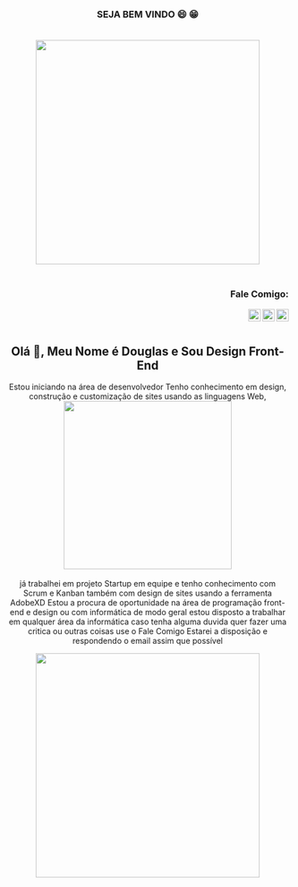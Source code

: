 <h3 align="center"> SEJA BEM VINDO 😄 😁</p>
<p align="center">
<br><img src="https://github.com/Jeffbeu/readme/blob/main/27432-developer.gif" width="400px"><br><br>
</p>
<h3 align="right">Fale Comigo:</h3>
<a href="douglas-oliveira12@hotmail.com">
  <img align="right" alt="Chiraag Kakar - LinkedIn" width="22px" src="https://icon-icons.com/icons2/908/PNG/32/opened-email-envelope_icon-icons.com_70656.png"/>
</a>
<a href="https://www.facebook.com/profile.php?id=100003966135564">
  <img align="right" alt="Chiraag Kakar - Facebook" width="22px" src="https://cdn.jsdelivr.net/npm/simple-icons@v3/icons/facebook.svg"/>
</a>
<a href="https://douglas-portifolio.netlify.app/4">
  <img align="right" alt="Chiraag Kakar - Portifolio" width="22px" src="https://icon-icons.com/icons2/1248/PNG/32/user_84308.png"/>
</a>
<br/>
<br/>
<h2 align="center">Olá 👋, Meu Nome é Douglas e Sou Design Front-End</h1>




<center>
<p align="center">
Estou iniciando na área de desenvolvedor Tenho conhecimento em design, construção e customização de sites usando as linguagens Web,<br><img src="https://github.com/Jeffbeu/readme/blob/main/27428-development.gif" width="300px"><br><br> já trabalhei em projeto Startup em equipe e tenho conhecimento com Scrum e Kanban também com design de sites usando a ferramenta AdobeXD Estou a procura de oportunidade na área de programação front-end e design ou com informática de modo geral estou disposto a trabalhar em qualquer área da informática caso tenha alguma duvida quer fazer uma critica ou outras coisas use o Fale Comigo Estarei a disposição e respondendo o email assim que possível 
  
</p>
</center>
<center>
  <img align="center" src="https://github.com/Jeffbeu/readme/blob/main/23029-submission-thumbs-up.gif" width="400px"/>
  </center>
